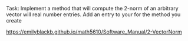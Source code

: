 Task: Implement a method that will compute the 2-norm of an arbitrary vector will real number entries. Add an entry to your for the method you create 

<https://emilyblackb.github.io/math5610/Software_Manual/2-VectorNorm>

      
